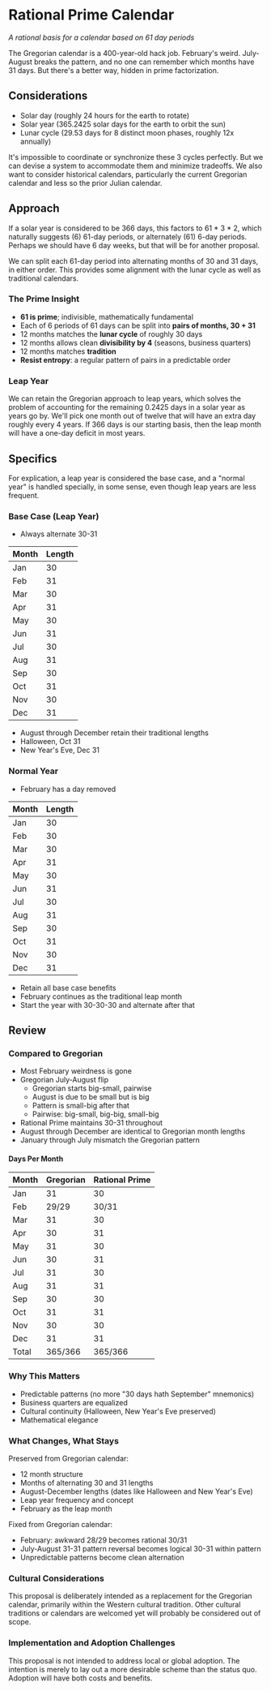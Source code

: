 # Rational Prime Calendar

*A rational basis for a calendar based on 61 day periods*

The Gregorian calendar is a 400-year-old hack job.
February's weird.
July-August breaks the pattern,
and no one can remember which months have 31 days.
But there's a better way, hidden in prime factorization.

## Considerations

* Solar day (roughly 24 hours for the earth to rotate)
* Solar year (365.2425 solar days for the earth to orbit the sun)
* Lunar cycle (29.53 days for 8 distinct moon phases, roughly 12x annually)

It's impossible to coordinate or synchronize these 3 cycles perfectly.
But we can devise a system to accommodate them and minimize tradeoffs.
We also want to consider historical calendars, particularly the current
Gregorian calendar and less so the prior Julian calendar.

## Approach

If a solar year is considered to be 366 days, this factors to 61 * 3 * 2,
which naturally suggests (6) 61-day periods, or alternately (61) 6-day periods.
Perhaps we should have 6 day weeks, but that will be for another proposal.

We can split each 61-day period into alternating months of 30 and 31 days,
in either order.  This provides some alignment with the lunar cycle as well
as traditional calendars.

### The Prime Insight

* **61 is prime**; indivisible, mathematically fundamental
* Each of 6 periods of 61 days can be split into **pairs of months, 30 + 31**
* 12 months matches the **lunar cycle** of roughly 30 days
* 12 months allows clean **divisibility by 4** (seasons, business quarters)
* 12 months matches **tradition**
* **Resist entropy**: a regular pattern of pairs in a predictable order

### Leap Year

We can retain the Gregorian approach to leap years, which solves the problem
of accounting for the remaining 0.2425 days in a solar year as years go by.
We'll pick one month out of twelve that will have an extra day roughly every
4 years.  If 366 days is our starting basis, then the leap month will have
a one-day deficit in most years.

## Specifics

For explication, a leap year is considered the base case, and a "normal year"
is handled specially, in some sense, even though leap years are less frequent.

### Base Case (Leap Year)

* Always alternate 30-31

| Month | Length |
| --- | -- |
| Jan | 30 |
| Feb | 31 |
| Mar | 30 |
| Apr | 31 |
| May | 30 |
| Jun | 31 |
| Jul | 30 |
| Aug | 31 |
| Sep | 30 |
| Oct | 31 |
| Nov | 30 |
| Dec | 31 |

* August through December retain their traditional lengths
* Halloween, Oct 31
* New Year's Eve, Dec 31

### Normal Year

* February has a day removed

| Month | Length |
| ----- | ------ |
| Jan | 30 |
| Feb | 30 |
| Mar | 30 |
| Apr | 31 |
| May | 30 |
| Jun | 31 |
| Jul | 30 |
| Aug | 31 |
| Sep | 30 |
| Oct | 31 |
| Nov | 30 |
| Dec | 31 |

* Retain all base case benefits
* February continues as the traditional leap month
* Start the year with 30-30-30 and alternate after that

## Review

### Compared to Gregorian

* Most February weirdness is gone
* Gregorian July-August flip
  - Gregorian starts big-small, pairwise
  - August is due to be small but is big
  - Pattern is small-big after that
  - Pairwise: big-small, big-big, small-big
* Rational Prime maintains 30-31 throughout
* August through December are identical to Gregorian month lengths
* January through July mismatch the Gregorian pattern

#### Days Per Month

| Month | Gregorian | Rational Prime |
| ----- | --------- | -------------- |
| Jan   | 31        | 30             |
| Feb   | 29/29     | 30/31          |
| Mar   | 31        | 30             |
| Apr   | 30        | 31             |
| May   | 31        | 30             |
| Jun   | 30        | 31             |
| Jul   | 31        | 30             |
| Aug   | 31        | 31             |
| Sep   | 30        | 30             |
| Oct   | 31        | 31             |
| Nov   | 30        | 30             |
| Dec   | 31        | 31             |
| Total | 365/366   | 365/366        |

### Why This Matters

* Predictable patterns (no more "30 days hath September" mnemonics)
* Business quarters are equalized
* Cultural continuity (Halloween, New Year's Eve preserved)
* Mathematical elegance

### What Changes, What Stays

Preserved from Gregorian calendar:

* 12 month structure
* Months of alternating 30 and 31 lengths
* August-December lengths (dates like Halloween and New Year's Eve)
* Leap year frequency and concept
* February as the leap month

Fixed from Gregorian calendar:

* February: awkward 28/29 becomes rational 30/31
* July-August 31-31 pattern reversal becomes logical 30-31 within pattern
* Unpredictable patterns become clean alternation

### Cultural Considerations

This proposal is deliberately intended as a replacement for the Gregorian
calendar, primarily within the Western cultural tradition.
Other cultural traditions or calendars are welcomed yet will probably be
considered out of scope.

### Implementation and Adoption Challenges

This proposal is not intended to address local or global adoption.
The intention is merely to lay out a more desirable scheme than the status quo.
Adoption will have both costs and benefits.

